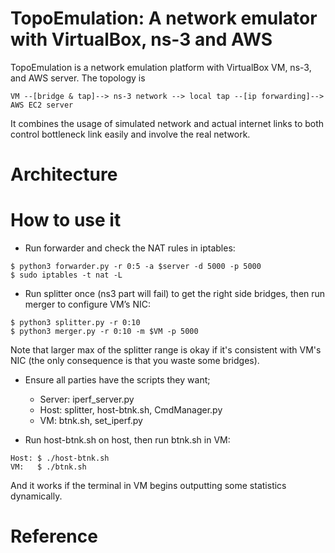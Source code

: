 # TopoEmulation: A network emulator with VirtualBox, ns-3 and AWS

TopoEmulation is a network emulation platform with VirtualBox VM, ns-3, and AWS server. The topology is

` VM --[bridge & tap]--> ns-3 network --> local tap --[ip forwarding]--> AWS EC2 server `

It combines the usage of simulated network and actual internet links to both control bottleneck link easily and involve the real network. 

# Architecture


# How to use it
- Run forwarder and check the NAT rules in iptables:

```
$ python3 forwarder.py -r 0:5 -a $server -d 5000 -p 5000
$ sudo iptables -t nat -L
```

- Run splitter once (ns3 part will fail) to get the right side bridges, then run merger to configure VM’s NIC:
```
$ python3 splitter.py -r 0:10
$ python3 merger.py -r 0:10 -m $VM -p 5000
```

Note that larger max of the splitter range is okay if it's consistent with VM's NIC (the only consequence is that you waste some bridges).

- Ensure all parties have the scripts they want;
  - Server: iperf_server.py
  - Host: splitter, host-btnk.sh, CmdManager.py
  - VM: btnk.sh, set_iperf.py

- Run host-btnk.sh on host, then run btnk.sh in VM:
```
Host: $ ./host-btnk.sh
VM:   $ ./btnk.sh
```
And it works if the terminal in VM begins outputting some statistics dynamically.

# Reference
